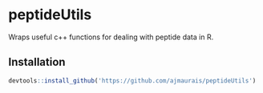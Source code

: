 # peptideUtils
Wraps useful c++ functions for dealing with peptide data in R.

## Installation
```R
devtools::install_github('https://github.com/ajmaurais/peptideUtils')
```

